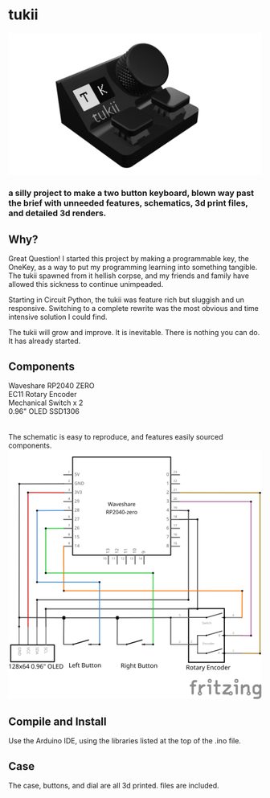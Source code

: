 # tukii
 ![image](https://github.com/BeardyMike/tukii/blob/main/case%20&%20schematic/case/side.png?raw=true)
 ### a silly project to make a two button keyboard, blown way past the brief with unneeded features, schematics, 3d print files, and detailed 3d renders.

 ## Why?
 Great Question! 
 I started this project by making a programmable key, the OneKey, as a way to put my programming learning into something tangible. The tukii spawned from it hellish corpse, 
 and my friends and family have allowed this sickness to continue unimpeaded. 

 Starting in Circuit Python, the tukii was feature rich but sluggish and un responsive. Switching to a complete rewrite was the most obvious and time intensive solution I 
 could find.

 The tukii will grow and improve. It is inevitable. There is nothing you can do. It has already started.
 
 ## Components
 Waveshare RP2040 ZERO <br>
 EC11 Rotary Encoder <br>
 Mechanical Switch x 2<br>
 0.96" OLED SSD1306<br>
 <br><br>
 The schematic is easy to reproduce, and features easily sourced components. <br>
 ![image](https://raw.githubusercontent.com/BeardyMike/tukii/92573c717a01348e3904ba835759628ed55068f0/case%20%26%20schematic/schematic/tukii_schem.svg)

## Compile and Install
Use the Arduino IDE, using the libraries listed at the top of the .ino file.

## Case
The case, buttons, and dial are all 3d printed. files are included.
